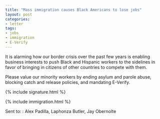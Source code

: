 ```yaml
---
title: "Mass immigration causes Black Americans to lose jobs"
layout: post
categories:
- letter
tags:
- jobs
- immigration
- E-Verify
---
```


It is alarming how our border crisis over the past few years is enabling business interests to push Black and Hispanic workers to the sidelines in favor of bringing in citizens of other countries to compete with them.

Please value our minority workers by ending asylum and parole abuse, blocking catch and release policies, and mandating E-Verify.

{% include signature.html %}

{% include immigration.html %}

Sent to:
: Alex Padilla, Laphonza Butler, Jay Obernolte
